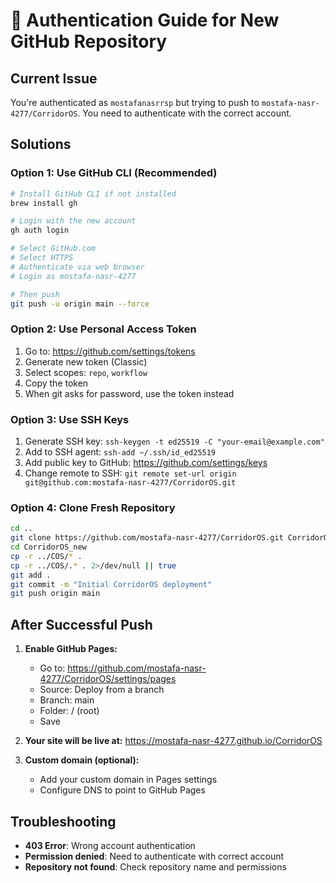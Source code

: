 # 🔐 Authentication Guide for New GitHub Repository

## Current Issue
You're authenticated as `mostafanasrrsp` but trying to push to `mostafa-nasr-4277/CorridorOS`. You need to authenticate with the correct account.

## Solutions

### Option 1: Use GitHub CLI (Recommended)
```bash
# Install GitHub CLI if not installed
brew install gh

# Login with the new account
gh auth login

# Select GitHub.com
# Select HTTPS
# Authenticate via web browser
# Login as mostafa-nasr-4277

# Then push
git push -u origin main --force
```

### Option 2: Use Personal Access Token
1. Go to: https://github.com/settings/tokens
2. Generate new token (Classic)
3. Select scopes: `repo`, `workflow`
4. Copy the token
5. When git asks for password, use the token instead

### Option 3: Use SSH Keys
1. Generate SSH key: `ssh-keygen -t ed25519 -C "your-email@example.com"`
2. Add to SSH agent: `ssh-add ~/.ssh/id_ed25519`
3. Add public key to GitHub: https://github.com/settings/keys
4. Change remote to SSH: `git remote set-url origin git@github.com:mostafa-nasr-4277/CorridorOS.git`

### Option 4: Clone Fresh Repository
```bash
cd ..
git clone https://github.com/mostafa-nasr-4277/CorridorOS.git CorridorOS_new
cd CorridorOS_new
cp -r ../COS/* .
cp -r ../COS/.* . 2>/dev/null || true
git add .
git commit -m "Initial CorridorOS deployment"
git push origin main
```

## After Successful Push

1. **Enable GitHub Pages:**
   - Go to: https://github.com/mostafa-nasr-4277/CorridorOS/settings/pages
   - Source: Deploy from a branch
   - Branch: main
   - Folder: / (root)
   - Save

2. **Your site will be live at:**
   https://mostafa-nasr-4277.github.io/CorridorOS

3. **Custom domain (optional):**
   - Add your custom domain in Pages settings
   - Configure DNS to point to GitHub Pages

## Troubleshooting

- **403 Error**: Wrong account authentication
- **Permission denied**: Need to authenticate with correct account
- **Repository not found**: Check repository name and permissions
